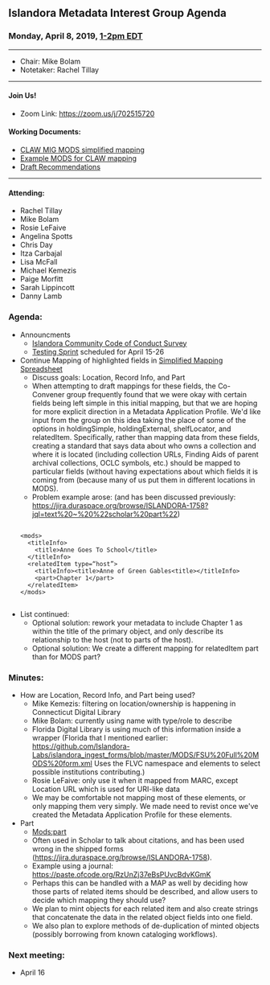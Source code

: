 ## Islandora Metadata Interest Group Agenda
### Monday, April 8, 2019, [1-2pm EDT](http://www.thetimezoneconverter.com/?t=1%20pm&tz=Toronto&)

---
* Chair: Mike Bolam
* Notetaker: Rachel Tillay 

---

#### Join Us!
* Zoom Link: https://zoom.us/j/702515720

#### Working Documents:
* [CLAW MIG MODS simplified mapping](https://docs.google.com/spreadsheets/d/18u2qFJ014IIxlVpM3JXfDEFccwBZcoFsjbBGpvL0jJI/edit#gid=0)
* [Example MODS for CLAW mapping](https://docs.google.com/spreadsheets/d/1C2Xie7HUDSgRT5v4ldoJvlNdoXz2GHAPvL3PE3TOKW8/edit#gid=1829081124)
* [Draft Recommendations](https://docs.google.com/document/d/15qSO9YcALtYSqd6CUuGx0t8FwUJ5pPwVPz0PA5rU898/edit#heading=h.f9r6knw0rjvu)
---

#### Attending:
* Rachel Tillay
* Mike Bolam
* Rosie LeFaive
* Angelina Spotts
* Chris Day
* Itza Carbajal
* Lisa McFall
* Michael Kemezis
* Paige Morfitt
* Sarah Lippincott
* Danny Lamb

### Agenda:
* Announcments
  * [Islandora Community Code of Conduct Survey](https://docs.google.com/forms/d/1qOwGvTlB-8DdoMs1eQ-aGCdaNSifTKXzB7Klj620v5k)
  * [Testing Sprint](https://docs.google.com/spreadsheets/d/1s5GCs9zrJsXevOulyRehpC-wdn4ShOVvEeaHDN_A2eo/edit?usp=sharing) scheduled for April 15-26
* Continue Mapping of highlighted fields in [Simplified Mapping Spreadsheet](https://docs.google.com/spreadsheets/d/18u2qFJ014IIxlVpM3JXfDEFccwBZcoFsjbBGpvL0jJI/edit#gid=0)
  * Discuss goals: Location, Record Info, and Part
  * When attempting to draft mappings for these fields, the Co-Convener group frequently found that we were okay with certain fields
  being left simple in this initial mapping, but that we are hoping for more explicit direction in a Metadata Application Profile. 
  We'd like input from the group on this idea taking the place of some of the options in holdingSimple, holdingExternal, shelfLocator,
  and relatedItem. Specifically, rather than mapping data from these fields, creating a standard that says data about who owns a 
  collection and where it is located (including collection URLs, Finding Aids of parent archival collections, OCLC symbols, etc.) 
  should be mapped to particular fields (without having expectations about which fields it is coming from (because many of us put them in different locations in MODS).
  * Problem example arose: (and has been discussed previously: https://jira.duraspace.org/browse/ISLANDORA-1758?jql=text%20~%20%22scholar%20part%22)
  ```
  
  <mods>
    <titleInfo>
      <title>Anne Goes To School</title>
    </titleInfo>
    <relatedItem type=“host”>
      <titleInfo><title>Anne of Green Gables<title></titleInfo>
      <part>Chapter 1</part>
    </relatedItem>
  </mods>
 
 * List continued:
   * Optional solution: rework your metadata to include <part>Chapter 1</part> as <partName> within the title of the primary object,
  and only describe its relationship to the host (not to parts of the host).
   * Optional solution: We create a different mapping for relatedItem part than for MODS part?

### Minutes:
* How are Location, Record Info, and Part being used?
  * Mike Kemezis: filtering on location/ownership is happening in Connecticut Digital Library
  * Mike Bolam: currently using name with type/role to describe
  * Florida Digital Library is using much of this information inside a wrapper (Florida that I mentioned earlier: https://github.com/Islandora-Labs/islandora_ingest_forms/blob/master/MODS/FSU%20Full%20MODS%20form.xml
Uses the FLVC namespace and elements to select possible institutions contributing.)
  * Rosie LeFaive: only use it when it mapped from MARC, except Location URL which is used for URI-like data
  * We may be comfortable not mapping most of these elements, or only mapping them very simply. We made need to revist once we've created the Metadata Application Profile for these elements.
* Part
  * [Mods:part](https://www.loc.gov/standards/mods/userguide/part.html)
  * Often used in Scholar to talk about citations, and has been used wrong in the shipped forms (https://jira.duraspace.org/browse/ISLANDORA-1758).
  * Example using a journal: https://paste.ofcode.org/RzUnZj37eBsPUvcBdvKGmK
  * Perhaps this can be handled with a MAP as well by deciding how those parts of related items should be described, and allow users to decide which mapping they should use?
  * We plan to mint objects for each related item and also create strings that concatenate the data in the related object fields into one field.
  * We also plan to explore methods of de-duplication of minted objects (possibly borrowing from known cataloging workflows).
  
### Next meeting:
* April 16
